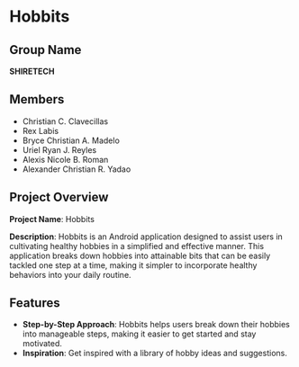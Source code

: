 # Hobbits

## Group Name
**SHIRETECH**

## Members
- Christian C. Clavecillas
- Rex Labis
- Bryce Christian A. Madelo
- Uriel Ryan J. Reyles
- Alexis Nicole B. Roman
- Alexander Christian R. Yadao

## Project Overview

**Project Name**: Hobbits

**Description**:
Hobbits is an Android application designed to assist users in cultivating healthy hobbies in a simplified and effective manner. This application breaks down hobbies into attainable bits that can be easily tackled one step at a time, making it simpler to incorporate healthy behaviors into your daily routine.

## Features

- **Step-by-Step Approach**: Hobbits helps users break down their hobbies into manageable steps, making it easier to get started and stay motivated.
- **Inspiration**: Get inspired with a library of hobby ideas and suggestions.

